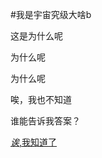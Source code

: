 #我是宇宙究级大啥b

这是为什么呢

为什么呢

为什么呢

唉，我也不知道

谁能告诉我答案？

[_诶_,我知道了](https://www.bilibili.com/video/BV1uT4y1P7CX)
